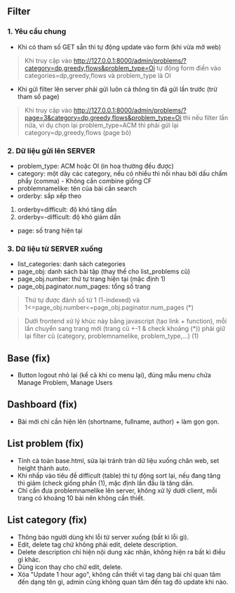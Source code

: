 ## Filter
### 1. Yêu cầu chung
- Khi có tham số GET sẵn thì tự động update vào form (khi vừa mở web)
 > Khi truy cập vào http://127.0.0.1:8000/admin/problems/?category=dp,greedy,flows&problem_type=Oi tự động form điền vào categories=dp,greedy,flows và problem_type là OI
- Khi gửi filter lên server phải gửi luôn cả thông tin đã gửi lần trước (trừ tham số page)
> Khi truy cập vào http://127.0.0.1:8000/admin/problems/?page=3&category=dp,greedy,flows&problem_type=Oi thì nếu filter lần nữa, ví dụ chọn lại problem_type=ACM thì phải gửi lại category=dp,greedy,flows (page bỏ)
### 2. Dữ liệu gửi lên SERVER
- problem_type: ACM hoặc OI (in hoa thường đều được)
- category: một dãy các category, nếu có nhiều thì nối nhau bởi dấu chấm phẩy (comma)  - Không cần combine giống CF
- problemnamelike: tên của bài cần search
- orderby: sắp xếp theo
1. orderby=difficult: độ khó tăng dần
2. orderby=-difficult: độ khó giảm dần
- page: số trang hiện tại
### 3. Dữ liệu từ SERVER xuống
- list_categories: danh sách categories
- page_obj: danh sách bài tập (thay thế cho list_problems cũ)
- page_obj.number: thứ tự trang hiện tại (mặc định 1)
- page_obj.paginator.num_pages: tổng số trang
> Thứ tự được đánh số từ 1 (1-indexed) và 1<=page_obj.number<=page_obj.paginator.num_pages (*)

> Dưới frontend xử lý khúc này bằng javascript (tạo link + function), mỗi lần chuyển sang trang mới (trang cũ +-1 & check khoảng (*)) phải giữ lại filter cũ (category, problemnamelike, problem_type,...) (1)
## Base (fix)
- Button logout nhỏ lại (kể cả khi co menu lại), đúng mẫu menu chứa Manage 
Problem, Manage Users
## Dashboard (fix)
- Bài mới chỉ cần hiện lên (shortname, fullname, author) + làm gọn gọn.
## List problem (fix)
- Tính cả toàn base.html, sửa lại tránh tràn dữ liệu xuống chân web, set height thành auto.
- Khi nhấp vào tiêu đề difficult (table) thì tự động sort lại, nếu đang tăng thì giảm (check giống phần (1), mặc định lần đầu là tăng dần.
- Chỉ cần đưa problemnamelike lên server, không xử lý dưới client, mỗi trang có khoảng 10 bài nên không cần thiết.
## List category (fix)
- Thông báo người dùng khi lỗi từ server xuống (bất kì lỗi gì).
- Edit, delete tag chứ không phải edit, delete description.
- Delete description chỉ hiện nội dung xác nhận, không hiện ra bất kì điều gì 
khác.
- Dùng icon thay cho chữ edit, delete.
- Xóa "Update 1 hour ago", không cần thiết vì tag dạng bài chỉ quan tâm đến dạng tên gì, admin cũng không quan tâm đến tag đó update khi nào.
